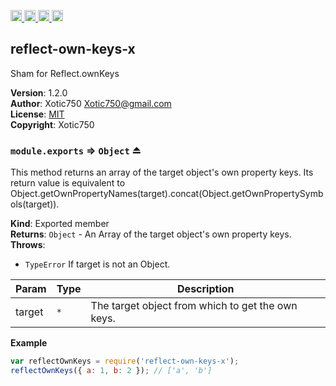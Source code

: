 <a href="https://travis-ci.org/Xotic750/reflect-own-keys-x"
   title="Travis status">
<img
   src="https://travis-ci.org/Xotic750/reflect-own-keys-x.svg?branch=master"
   alt="Travis status" height="18"/>
</a>
<a href="https://david-dm.org/Xotic750/reflect-own-keys-x"
   title="Dependency status">
<img src="https://david-dm.org/Xotic750/reflect-own-keys-x.svg"
   alt="Dependency status" height="18"/>
</a>
<a href="https://david-dm.org/Xotic750/reflect-own-keys-x#info=devDependencies"
   title="devDependency status">
<img src="https://david-dm.org/Xotic750/reflect-own-keys-x/dev-status.svg"
   alt="devDependency status" height="18"/>
</a>
<a href="https://badge.fury.io/js/reflect-own-keys-x" title="npm version">
<img src="https://badge.fury.io/js/reflect-own-keys-x.svg"
   alt="npm version" height="18"/>
</a>
<a name="module_reflect-own-keys-x"></a>

## reflect-own-keys-x
Sham for Reflect.ownKeys

**Version**: 1.2.0  
**Author**: Xotic750 <Xotic750@gmail.com>  
**License**: [MIT](&lt;https://opensource.org/licenses/MIT&gt;)  
**Copyright**: Xotic750  
<a name="exp_module_reflect-own-keys-x--module.exports"></a>

### `module.exports` ⇒ <code>Object</code> ⏏
This method returns an array of the target object's own property keys.
Its return value is equivalent to
Object.getOwnPropertyNames(target).concat(Object.getOwnPropertySymbols(target)).

**Kind**: Exported member  
**Returns**: <code>Object</code> - An Array of the target object's own property keys.  
**Throws**:

- <code>TypeError</code> If target is not an Object.


| Param | Type | Description |
| --- | --- | --- |
| target | <code>\*</code> | The target object from which to get the own keys. |

**Example**  
```js
var reflectOwnKeys = require('reflect-own-keys-x');
reflectOwnKeys({ a: 1, b: 2 }); // ['a', 'b']
```
